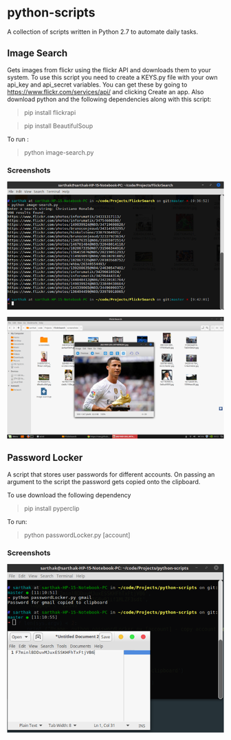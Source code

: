 # python-scripts
A collection of scripts written in Python 2.7 to automate daily tasks.

## Image Search
Gets images from flickr using the flickr API and downloads them to your system.
To use this script you need to create a KEYS.py file with your own api_key and api_secret variables.
You can get these by going to https://www.flickr.com/services/api/ and clicking Create an app. 
Also download python and the following dependencies along with this script:
> pip install flickrapi

> pip install BeautifulSoup

To run :
> python image-search.py

### Screenshots

[![solarized dualmode](https://github.com/sarthak625/python-scripts/blob/master/screenshots/is-sc.png)](#features)

[![solarized dualmode](https://github.com/sarthak625/python-scripts/blob/master/screenshots/is-sc2.png)](#features)

## Password Locker

A script that stores user passwords for different accounts. On passing an argument to the script the password gets copied onto the clipboard.

To use download the following dependency

> pip install pyperclip

To run:
> python passwordLocker.py [account]

### Screenshots  

[![solarized dualmode](https://github.com/sarthak625/python-scripts/blob/master/screenshots/passwordLocker.png)](#features)
